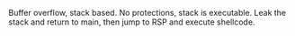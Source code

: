 Buffer overflow, stack based. No protections, stack is executable. Leak the stack and return to main, then jump to RSP and execute shellcode.
